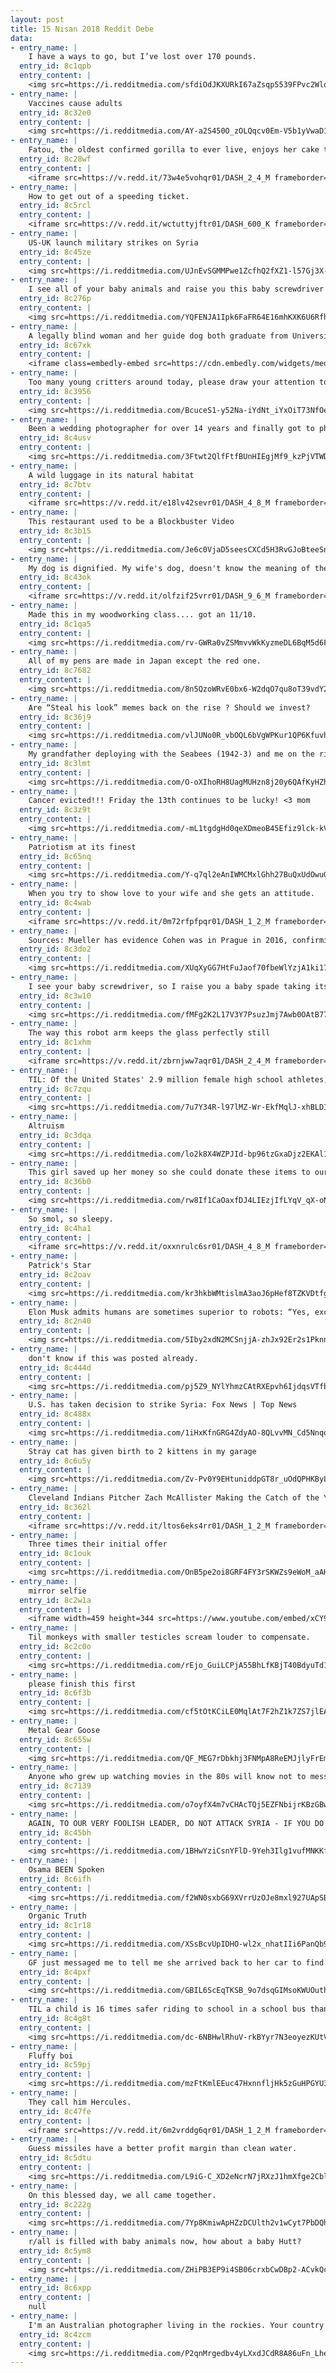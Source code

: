 ```yaml
---
layout: post
title: 15 Nisan 2018 Reddit Debe
data:
- entry_name: |
    I have a ways to go, but I’ve lost over 170 pounds.
  entry_id: 8c1qpb
  entry_content: |
    <img src=https://i.redditmedia.com/sfdiOdJKXURkI67aZsqp5539FPvc2Wlq65wjjHX0Ng4.jpg?s=11b66627d9418fd9b5177a76fe4e08ed frameborder=0>
- entry_name: |
    Vaccines cause adults
  entry_id: 8c32e0
  entry_content: |
    <img src=https://i.redditmedia.com/AY-a2S450O_zOLQqcv0Em-V5b1yVwaD1Xj4pQy1oyo8.jpg?s=637e2dfeea2f25edbf4a1fc5778a3bdf frameborder=0>
- entry_name: |
    Fatou, the oldest confirmed gorilla to ever live, enjoys her cake today on her 61st birthday
  entry_id: 8c28wf
  entry_content: |
    <iframe src=https://v.redd.it/73w4e5vohqr01/DASH_2_4_M frameborder=0></iframe>
- entry_name: |
    How to get out of a speeding ticket.
  entry_id: 8c5rcl
  entry_content: |
    <iframe src=https://v.redd.it/wctuttyjftr01/DASH_600_K frameborder=0></iframe>
- entry_name: |
    US-UK launch military strikes on Syria
  entry_id: 8c45ze
  entry_content: |
    <img src=https://i.redditmedia.com/UJnEvSGMMPwe1ZcfhQ2fXZ1-l57Gj3X-iOzEmdW0OLQ.jpg?s=adf3fc2e1a6558bd1adbe81d47e3c263 frameborder=0>
- entry_name: |
    I see all of your baby animals and raise you this baby screwdriver leaving the nest for the first time.
  entry_id: 8c276p
  entry_content: |
    <img src=https://i.redditmedia.com/YQFENJA1Ipk6FaFR64E16mhKXK6U6RfhhVwalVnhbPo.jpg?s=cb089964986a305ec463e9dedb58ee22 frameborder=0>
- entry_name: |
    A legally blind woman and her guide dog both graduate from University
  entry_id: 8c67xk
  entry_content: |
    <iframe class=embedly-embed src=https://cdn.embedly.com/widgets/media.html?src=https%3A%2F%2Fgfycat.com%2Fifr%2FLastGrimyBichonfrise&url=https%3A%2F%2Fgfycat.com%2FLastGrimyBichonfrise&image=https%3A%2F%2Fthumbs.gfycat.com%2FLastGrimyBichonfrise-size_restricted.gif&key=2aa3c4d5f3de4f5b9120b660ad850dc9&type=text%2Fhtml&schema=gfycat width=600 height=338 scrolling=no frameborder=0 allowfullscreen></iframe>
- entry_name: |
    Too many young critters around today, please draw your attention to Nutmeg the world's oldest cat
  entry_id: 8c3956
  entry_content: |
    <img src=https://i.redditmedia.com/BcuceS1-y52Na-iYdNt_iYxOiT73NfOeigeG2B_o_cg.jpg?s=1f08fcb587bc27d6c595ade1b08beb2d frameborder=0>
- entry_name: |
    Been a wedding photographer for over 14 years and finally got to photograph my own beautiful Bride.
  entry_id: 8c4usv
  entry_content: |
    <img src=https://i.redditmedia.com/3Ftwt2QlfFtfBUnHIEgjMf9_kzPjVTWDwJb6uVz5fz8.jpg?s=8f89e8d3a7eef9fa62f98fedc6f92d69 frameborder=0>
- entry_name: |
    A wild luggage in its natural habitat
  entry_id: 8c7btv
  entry_content: |
    <iframe src=https://v.redd.it/e18lv42sevr01/DASH_4_8_M frameborder=0></iframe>
- entry_name: |
    This restaurant used to be a Blockbuster Video
  entry_id: 8c3b15
  entry_content: |
    <img src=https://i.redditmedia.com/Je6c0VjaD5seesCXCd5H3RvGJoBteeSnNtD8AdhqKSI.jpg?s=d910ca2d7af8bff2e2b7ff2ef14300d0 frameborder=0>
- entry_name: |
    My dog is dignified. My wife's dog, doesn't know the meaning of the word.
  entry_id: 8c43ok
  entry_content: |
    <iframe src=https://v.redd.it/olfzif25vrr01/DASH_9_6_M frameborder=0></iframe>
- entry_name: |
    Made this in my woodworking class.... got an 11/10.
  entry_id: 8c1qa5
  entry_content: |
    <img src=https://i.redditmedia.com/rv-GWRa0vZSMmvvWkKyzmeDL6BqM5d6FnDiIwUsA_94.jpg?s=baddb9f3feb50c98c77f38874dfb4796 frameborder=0>
- entry_name: |
    All of my pens are made in Japan except the red one.
  entry_id: 8c7682
  entry_content: |
    <img src=https://i.redditmedia.com/8n5QzoWRvE0bx6-W2dqO7qu8oT39vdY2EQfpibTt9X0.jpg?s=1567557387824f2ce2d3e83d01e16e24 frameborder=0>
- entry_name: |
    Are “Steal his look” memes back on the rise ? Should we invest?
  entry_id: 8c36j9
  entry_content: |
    <img src=https://i.redditmedia.com/vlJUNo0R_vbOQL6bVgWPKur1QP6KfuvhysKfUNAFXCg.jpg?s=f7bf0b6b6586983f676b69e6c7d337e3 frameborder=0>
- entry_name: |
    My grandfather deploying with the Seabees (1942-3) and me on the right.
  entry_id: 8c3lmt
  entry_content: |
    <img src=https://i.redditmedia.com/O-oXIhoRH8UagMUHzn8j20y6QAfKyHZhb8Z_HApuRwA.jpg?s=8d367a5b8c367c3544d01928120a6b35 frameborder=0>
- entry_name: |
    Cancer evicted!!! Friday the 13th continues to be lucky! <3 mom
  entry_id: 8c3z9t
  entry_content: |
    <img src=https://i.redditmedia.com/-mL1tgdgHd0qeXDmeoB45Efiz9lck-kVf7lZhlRn6pY.jpg?s=a41184d027d304751990cc7bbfdbce90 frameborder=0>
- entry_name: |
    Patriotism at its finest
  entry_id: 8c65nq
  entry_content: |
    <img src=https://i.redditmedia.com/Y-q7ql2eAnIWMCMxlGhh27BuQxUdOwuGS8iUj6d63IE.jpg?s=d4c49bd63a1094b682d822ba4a9c95fe frameborder=0>
- entry_name: |
    When you try to show love to your wife and she gets an attitude.
  entry_id: 8c4wab
  entry_content: |
    <iframe src=https://v.redd.it/0m72rfpfpqr01/DASH_1_2_M frameborder=0></iframe>
- entry_name: |
    Sources: Mueller has evidence Cohen was in Prague in 2016, confirming part of dossier
  entry_id: 8c3do2
  entry_content: |
    <img src=https://i.redditmedia.com/XUqXyGG7HtFuJaof70fbeWlYzjA1ki17tQRlFxTadWc.jpg?s=c8202a4384c8f340e9ceb730b9b32d2d frameborder=0>
- entry_name: |
    I see your baby screwdriver, so I raise you a baby spade taking its first steps.
  entry_id: 8c3w10
  entry_content: |
    <img src=https://i.redditmedia.com/fMFg2K2L17V3Y7PsuzJmj7Awb0OAtB77Z-IgB3R2R5I.jpg?s=b6ca8aa0f98fee0420b70a23c5477e78 frameborder=0>
- entry_name: |
    The way this robot arm keeps the glass perfectly still
  entry_id: 8c1xhm
  entry_content: |
    <iframe src=https://v.redd.it/zbrnjww7aqr01/DASH_2_4_M frameborder=0></iframe>
- entry_name: |
    TIL: Of the United States' 2.9 million female high school athletes, only 3% are cheerleaders, yet cheerleading accounts for nearly 65% of all catastrophic injuries in girls' high school athletics and carries the highest rate of catastrophic injuries in sports.
  entry_id: 8c7zqu
  entry_content: |
    <img src=https://i.redditmedia.com/7u7Y34R-l97lMZ-Wr-EkfMqlJ-xhBLDIJ2Yqfo4XAhM.jpg?s=515040c8eb51c34314edf8b1e69382c3 frameborder=0>
- entry_name: |
    Altruism
  entry_id: 8c3dqa
  entry_content: |
    <img src=https://i.redditmedia.com/lo2k8X4WZPJId-bp96tzGxaDjz2EKAl1lprvoLFwttc.jpg?s=86f6326c337d356fa856d213911f1111 frameborder=0>
- entry_name: |
    This girl saved up her money so she could donate these items to our local animal shelter. (Tracy, California)
  entry_id: 8c36b0
  entry_content: |
    <img src=https://i.redditmedia.com/rw8If1CaOaxfDJ4LIEzjIfLYqV_qX-oNwQ0-XLsAI5U.jpg?s=2a8f13d4dc46e52c0219113c607015c0 frameborder=0>
- entry_name: |
    So smol, so sleepy.
  entry_id: 8c4ha1
  entry_content: |
    <iframe src=https://v.redd.it/oxxnrulc6sr01/DASH_4_8_M frameborder=0></iframe>
- entry_name: |
    Patrick's Star
  entry_id: 8c2oav
  entry_content: |
    <img src=https://i.redditmedia.com/kr3hkbWMtislmA3aoJ6pHef8TZKVDtfgidXF3l3WiVI.jpg?s=9a2856c9dda1f4982d75554cd4c87abb frameborder=0>
- entry_name: |
    Elon Musk admits humans are sometimes superior to robots: “Yes, excessive automation at Tesla was a mistake. To be precise, my mistake. Humans are underrated”
  entry_id: 8c2n40
  entry_content: |
    <img src=https://i.redditmedia.com/5Iby2xdN2MCSnjjA-zhJx92Er2s1PknnkLYMBSY7cXM.jpg?s=5ff1d50f0098788e45a2e316857a4f1a frameborder=0>
- entry_name: |
    don't know if this was posted already.
  entry_id: 8c444d
  entry_content: |
    <img src=https://i.redditmedia.com/pj5Z9_NYlYhmzCAtRXEpvh6IjdqsVTfbMx3QTwhcQj8.jpg?s=583759d6e08ca5fdd6e1fcd9ba7c92e8 frameborder=0>
- entry_name: |
    U.S. has taken decision to strike Syria: Fox News | Top News
  entry_id: 8c488x
  entry_content: |
    <img src=https://i.redditmedia.com/1iHxKfnGRG4ZdyAO-8QLvvMN_Cd5NnqoWdrEuqWD7D4.jpg?s=4ed0a58a3338f9fba53b029777b10545 frameborder=0>
- entry_name: |
    Stray cat has given birth to 2 kittens in my garage
  entry_id: 8c6u5y
  entry_content: |
    <img src=https://i.redditmedia.com/Zv-Pv0Y9EHtuniddpGT8r_uOdQPHKByL2IAwTmAsqVo.jpg?s=658b701e4bd1dfc5cee995262e3037cb frameborder=0>
- entry_name: |
    Cleveland Indians Pitcher Zach McAllister Making the Catch of the Year
  entry_id: 8c362l
  entry_content: |
    <iframe src=https://v.redd.it/ltos6eks4rr01/DASH_1_2_M frameborder=0></iframe>
- entry_name: |
    Three times their initial offer
  entry_id: 8c1ouk
  entry_content: |
    <img src=https://i.redditmedia.com/OnB5pe2oi8GRF4FY3rSKWZs9eWoM_aAHeFuRWoC0QdU.png?s=d9667f260c1447b56f89865cbcb13168 frameborder=0>
- entry_name: |
    mirror selfie
  entry_id: 8c2w1a
  entry_content: |
    <iframe width=459 height=344 src=https://www.youtube.com/embed/xCY9B8POq3A?feature=oembed&enablejsapi=1 frameborder=0 allow=autoplay; encrypted-media allowfullscreen></iframe>
- entry_name: |
    Til monkeys with smaller testicles scream louder to compensate.
  entry_id: 8c2c0o
  entry_content: |
    <img src=https://i.redditmedia.com/rEjo_GuiLCPjA55BhLfKBjT40BdyuTd1EstJ9y1Jg8Y.jpg?s=15604508454f18afa59b1522b4eba2d6 frameborder=0>
- entry_name: |
    please finish this first
  entry_id: 8c6f3b
  entry_content: |
    <img src=https://i.redditmedia.com/cf5tOtKCiLE0MqlAt7F2hZ1k7ZS7jlEAGDy-puW8CCU.jpg?s=e787170c890502eae16fe58fedc04b12 frameborder=0>
- entry_name: |
    Metal Gear Goose
  entry_id: 8c655w
  entry_content: |
    <img src=https://i.redditmedia.com/QF_MEG7rDbkhj3FNMpA8ReEMJjlyFrEmUUGIZaUudd0.gif?fm=jpg&s=a459f15643d41ad36dd25decb6dfeb7b frameborder=0>
- entry_name: |
    Anyone who grew up watching movies in the 80s will know not to mess with this machine.
  entry_id: 8c7139
  entry_content: |
    <img src=https://i.redditmedia.com/o7oyfX4m7vCHAcTQj5EZFNbijrKBzGBwNDz96CqmIoY.jpg?s=f197025696bcce3c4498e90b4a2ad9d1 frameborder=0>
- entry_name: |
    AGAIN, TO OUR VERY FOOLISH LEADER, DO NOT ATTACK SYRIA - IF YOU DO MANY VERY BAD THINGS WILL HAPPEN & FROM THAT FIGHT THE U.S. GETS NOTHING! | 6:20 AM - 5 Sep 2013
  entry_id: 8c45bh
  entry_content: |
    <img src=https://i.redditmedia.com/1BHwYziCsnYFlD-9Yeh3Ilg1vufMNKKfB6vjOz48kAo.jpg?s=e982379799d75fac9b85e3b5b2bf2fad frameborder=0>
- entry_name: |
    Osama BEEN Spoken
  entry_id: 8c6ifh
  entry_content: |
    <img src=https://i.redditmedia.com/f2WN0sxbG69XVrrUzOJe8mxl927UApSB4R1G4Bv9T8k.jpg?s=09e5398e6ddd8b70479beb853a472bf1 frameborder=0>
- entry_name: |
    Organic Truth
  entry_id: 8c1r18
  entry_content: |
    <img src=https://i.redditmedia.com/XSsBcvUpIDHO-wl2x_nhatIIi6PanQb9AO7vzCayD7Q.png?s=5973844280268d2a76e3308f02e32d36 frameborder=0>
- entry_name: |
    GF just messaged me to tell me she arrived back to her car to find security and this note waiting for her
  entry_id: 8c4pxf
  entry_content: |
    <img src=https://i.redditmedia.com/GBIL6ScEqTKSB_9o7dsqGIMsoKWUOuthDc_6-0QRN5c.png?s=41c4947750ad167f47281c255a29d316 frameborder=0>
- entry_name: |
    TIL a child is 16 times safer riding to school in a school bus than in a family vehicle
  entry_id: 8c4g8t
  entry_content: |
    <img src=https://i.redditmedia.com/dc-6NBHwlRhuV-rkBYyr7N3eoyezKUtVq_nTD-2lc_g.jpg?s=3f393e0bf7e95657d91287429288d9ab frameborder=0>
- entry_name: |
    Fluffy boi
  entry_id: 8c59pj
  entry_content: |
    <img src=https://i.redditmedia.com/mzFtKmlEEuc47HxnnfljHk5zGuHPGYU3_sI3Uk2_dao.jpg?s=7afde7e04a04013dbed734c370b76e54 frameborder=0>
- entry_name: |
    They call him Hercules.
  entry_id: 8c47fe
  entry_content: |
    <iframe src=https://v.redd.it/6m2vrddg6qr01/DASH_1_2_M frameborder=0></iframe>
- entry_name: |
    Guess missiles have a better profit margin than clean water.
  entry_id: 8c5dtu
  entry_content: |
    <img src=https://i.redditmedia.com/L9iG-C_XD2eNcrN7jRXzJ1hmXfge2CblBLhrO28qfJc.jpg?s=7da698a94794a270ea46641cfadc6e26 frameborder=0>
- entry_name: |
    On this blessed day, we all came together.
  entry_id: 8c222g
  entry_content: |
    <img src=https://i.redditmedia.com/7Yp8KmiwApHZzDCUlth2v1wCyt7PbDQhQGCeO3M03OQ.jpg?s=97fd488cd7219de5c16c82ea5e968e48 frameborder=0>
- entry_name: |
    r/all is filled with baby animals now, how about a baby Hutt?
  entry_id: 8c5ym8
  entry_content: |
    <img src=https://i.redditmedia.com/ZHiPB3EP9i4SB06crxbCwDBp2-ACvkQch8_iDZtoTcY.jpg?s=e7cdc9cfd55b5cb641043c03bd632610 frameborder=0>
- entry_name: |
  entry_id: 8c6xpp
  entry_content: |
    null
- entry_name: |
    I'm an Australian photographer living in the rockies. Your country is pretty rad!
  entry_id: 8c4zcm
  entry_content: |
    <img src=https://i.redditmedia.com/P2qnMrgedbv4yLXxdJCdR8A86uFn_LheExb3NrAbJzo.jpg?s=8d8ebc53f8dfed5e9306f4d6704d183e frameborder=0>
---
```

